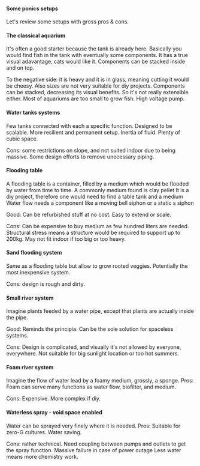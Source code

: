 #### Some ponics setups
Let's review some setups with gross pros & cons.

#### The classical aquarium
It's often a good starter because the tank is already here.
Basically you would find fish in the tank with eventually some components.
It has a true visual adavantage, cats would like it.
Components can be stacked inside and on top.

To the negative side: it is heavy and it is in glass, meaning cutting it would be cheesy.
Also sizes are not very suitable for diy projects.
Components can be stacked, decreasing its visual benefits.
So it's not really extensible either.
Most of aquariums are too small to grow fish.
High voltage pump.

#### Water tanks systems
Few tanks connected with each a specific function.
Designed to be scalable.
More resilient and permanent setup.
Inertia of fluid.
Plenty of cubic space.

Cons: some restrictions on slope, and not suited indoor due to being massive.
Some design efforts to remove unecessary piping.

#### Flooding table
A flooding table is a container, filled by a medium which would be flooded by water from time to time.
A commonly medium found is clay pellet
It is a diy project, therefore one would need to find a table tank and a medium
Water flow needs a component like a moving bell siphon or a static s siphon

Good: Can be refurbished stuff at no cost.
Easy to extend or scale.

Cons: Can be expensive to buy medium as few hundred liters are needed.
Structural stress means a structure would be required to support up to 200kg.
May not fit indoor if too big or too heavy.

#### Sand flooding system
Same as a flooding table but allow to grow rooted veggies.
Potentially the most inexpensive system.

Cons: design is rough and dirty.

#### Small river system
Imagine plants feeded by a water pipe, except that plants are actually inside the pipe.

Good: Reminds the principia.
Can be the sole solution for spaceless systems.

Cons: Design is complicated, and visually it's not allowed by everyone, everywhere.
Not suitable for big sunlight location or too hot summers.

#### Foam river system
Imagine the flow of water lead by a foamy medium, grossly, a sponge.
Pros: Foam can serve many functions as water flow, biofilter, and medium.

Cons: Expensive.
More complex if diy.

#### Waterless spray - void space enabled
Water can be sprayed very finely where it is needed.
Pros: Suitable for zero-G cultures.
Water saving.

Cons: rather technical.
Need coupling between pumps and outlets to get the spray function.
Massive failure in case of power outage
Less water means more chemistry work.